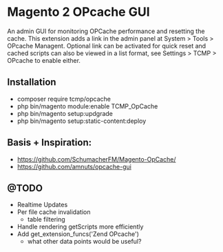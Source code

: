 # Magento 2 OPcache GUI
An admin GUI for monitoring OPCache performance and resetting the cache.  This extension adds a link in the admin panel at System > Tools > OPcache Managent.  Optional link can be activated for quick reset and cached scripts can also be viewed in a list format, see Settings > TCMP > OPcache to enable either.

## Installation
- composer require tcmp/opcache
- php bin/magento module:enable TCMP_OpCache
- php bin/magento setup:updgrade
- php bin/magento setup:static-content:deploy

## Basis + Inspiration:
- https://github.com/SchumacherFM/Magento-OpCache/
- https://github.com/amnuts/opcache-gui

## @TODO
- Realtime Updates
- Per file cache invalidation
    - table filtering
- Handle rendering getScripts more efficiently
- Add get_extension_funcs('Zend OPcache')
    - what other data points would be useful?